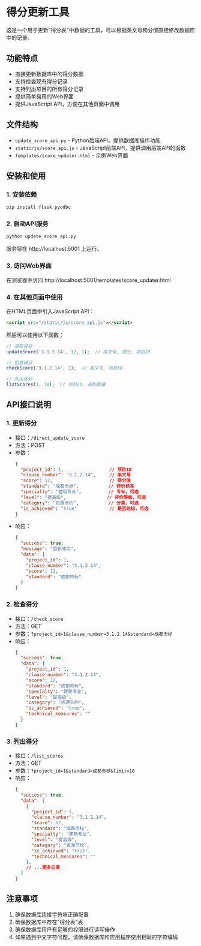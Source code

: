 # 得分更新工具

这是一个用于更新"得分表"中数据的工具，可以根据条文号和分值直接修改数据库中的记录。

## 功能特点

- 直接更新数据库中的得分数据
- 支持检查现有得分记录
- 支持列出项目的所有得分记录
- 提供简单易用的Web界面
- 提供JavaScript API，方便在其他页面中调用

## 文件结构

- `update_score_api.py` - Python后端API，提供数据库操作功能
- `static/js/score_api.js` - JavaScript前端API，提供调用后端API的函数
- `templates/score_updater.html` - 示例Web界面

## 安装和使用

### 1. 安装依赖

```bash
pip install flask pyodbc
```

### 2. 启动API服务

```bash
python update_score_api.py
```

服务将在 http://localhost:5001 上运行。

### 3. 访问Web界面

在浏览器中访问 http://localhost:5001/templates/score_updater.html

### 4. 在其他页面中使用

在HTML页面中引入JavaScript API：

```html
<script src="/static/js/score_api.js"></script>
```

然后可以使用以下函数：

```javascript
// 更新得分
updateScore('3.1.2.14', 12, 1);  // 条文号, 得分, 项目ID

// 检查得分
checkScore('3.1.2.14', 1);  // 条文号, 项目ID

// 列出得分
listScores(1, 10);  // 项目ID, 限制数量
```

## API接口说明

### 1. 更新得分

- 接口：`/direct_update_score`
- 方法：POST
- 参数：
  ```json
  {
    "project_id": 1,                 // 项目ID
    "clause_number": "3.1.2.14",     // 条文号
    "score": 12,                     // 得分值
    "standard": "成都市标",           // 评价标准
    "specialty": "建筑专业",          // 专业，可选
    "level": "提高级",               // 评价等级，可选
    "category": "资源节约",           // 分类，可选
    "is_achieved": "true"            // 是否达标，可选
  }
  ```
- 响应：
  ```json
  {
    "success": true,
    "message": "更新成功",
    "data": {
      "project_id": 1,
      "clause_number": "3.1.2.14",
      "score": 12,
      "standard": "成都市标"
    }
  }
  ```

### 2. 检查得分

- 接口：`/check_score`
- 方法：GET
- 参数：`?project_id=1&clause_number=3.1.2.14&standard=成都市标`
- 响应：
  ```json
  {
    "success": true,
    "data": {
      "project_id": 1,
      "clause_number": "3.1.2.14",
      "score": 12,
      "standard": "成都市标",
      "specialty": "建筑专业",
      "level": "提高级",
      "category": "资源节约",
      "is_achieved": "true",
      "technical_measures": ""
    }
  }
  ```

### 3. 列出得分

- 接口：`/list_scores`
- 方法：GET
- 参数：`?project_id=1&standard=成都市标&limit=10`
- 响应：
  ```json
  {
    "success": true,
    "data": [
      {
        "project_id": 1,
        "clause_number": "3.1.2.14",
        "score": 12,
        "standard": "成都市标",
        "specialty": "建筑专业",
        "level": "提高级",
        "category": "资源节约",
        "is_achieved": "true",
        "technical_measures": ""
      },
      // ...更多记录
    ]
  }
  ```

## 注意事项

1. 确保数据库连接字符串正确配置
2. 确保数据库中存在"得分表"表
3. 确保数据库用户有足够的权限进行读写操作
4. 如果遇到中文字符问题，请确保数据库和应用程序使用相同的字符编码 